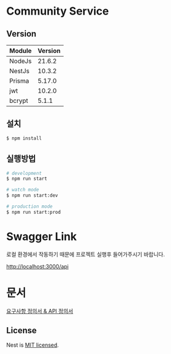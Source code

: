 

# Community Service

## Version
|Module|Version|
|------|---|
|NodeJs|21.6.2|
|NestJs|10.3.2|
|Prisma|5.17.0|
|jwt|10.2.0|
|bcrypt|5.1.1|



## 설치

```bash
$ npm install
```

## 실행방법

```bash
# development
$ npm run start

# watch mode
$ npm run start:dev

# production mode
$ npm run start:prod
```

# Swagger Link
로컬 환경에서 작동하기 때문에 프로젝트 실행후 들어가주시기 바랍니다.


[http://localhost:3000/api](http://localhost:3000/api)

# 문서
[요구사항 정의서 & API 정의서](https://docs.google.com/spreadsheets/d/1NMOGlnc7D38AWts7-PmbtSRWRQcV5If7mKRQSt7tc4g/edit?usp=sharing)



## License

Nest is [MIT licensed](LICENSE).
